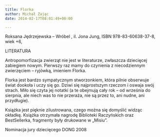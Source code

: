 ```yaml
---
title: Florka
author: Michał Zając
date: 2014-02-17T08:01:49+00:00

---
```

Roksana Jędrzejewska – Wróbel , il. Jona Jung, ISBN 978-83-60638-37-8, wiek +6,
  
LITERATURA
  
Antropomorfizacja zwierząt nie jest w literaturze, zwłaszcza dziecięcej zabiegiem nowym. Pierwszy raz mamy do czynienia z niecodziennym zwierzęciem &#8211; ryjówką, imieniem Florka.
  
Florka jest bardzo sympatycznym stworzonkiem, która pilnie obserwuje świat dookoła i uczy się go. Dziwi się najprostszym rzeczom i oswaja swój strach. Miło się czyta jej notatki (a te obejmują cały rok &#8211; od września do sierpnia, ale niech was to nie przeraża, nie są przez to, ani nudne, ani przydługie).
  
Książka jest pięknie zilustrowana, czego można się domyślić widząc okładkę. Książka otrzymała nagrodę Biblioteki Raczyńskich oraz BestSellerka, fragmenty były drukowane w „Misiu”.
  
Nominacja jury dziecięcego DONG 2008
